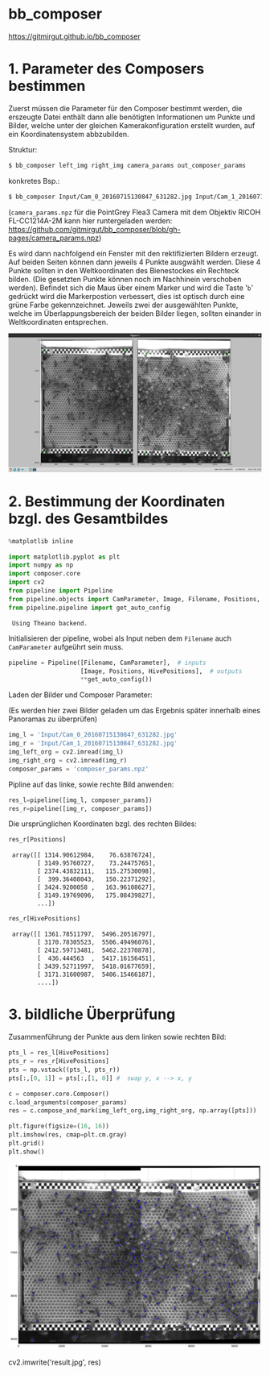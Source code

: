 # bb_composer
 https://gitmirgut.github.io/bb_composer

# 1. Parameter des Composers bestimmen

 Zuerst müssen die Parameter für den Composer bestimmt werden, die erszeugte Datei enthält dann alle benötigten Informationen um Punkte und Bilder, welche unter der gleichen Kamerakonfiguration erstellt wurden, auf ein Koordinatensystem abbzubilden.

 Struktur:
 ```bash
 $ bb_composer left_img right_img camera_params out_composer_params
 ```

 konkretes Bsp.:
 ```bash
 $ bb_composer Input/Cam_0_20160715130847_631282.jpg Input/Cam_1_20160715130847_631282.jpg Input/camera_params.npz composer_params.npz
 ```

 (```camera_params.npz``` für die PointGrey Flea3 Camera mit dem Objektiv RICOH FL-CC1214A-2M kann hier runtergeladen werden:
 https://github.com/gitmirgut/bb_composer/blob/gh-pages/camera_params.npz)

Es wird dann nachfolgend ein Fenster mit den rektifizierten Bildern erzeugt.
Auf beiden Seiten können dann jeweils 4 Punkte ausgwählt werden. Diese 4 Punkte
sollten in den Weltkoordinaten des Bienestockes ein Rechteck bilden. (Die
gesetzten Punkte können noch im Nachhinein verschoben werden). Befindet sich die
Maus über einem Marker und wird die Taste '```b```' gedrückt wird die Markerpostion ver```b```essert, dies ist optisch durch eine grüne Farbe gekennzeichnet. Jeweils zwei der ausgewählten Punkte, welche im Überlappungsbereich der beiden Bilder liegen, sollten einander in Weltkoordinaten entsprechen.

![png](pt_picker.png)


# 2. Bestimmung der Koordinaten bzgl. des Gesamtbildes


 ```python
 %matplotlib inline
 ```


 ```python
 import matplotlib.pyplot as plt
 import numpy as np
 import composer.core
 import cv2
 from pipeline import Pipeline
 from pipeline.objects import CamParameter, Image, Filename, Positions, HivePositions, CandidateOverlay
 from pipeline.pipeline import get_auto_config
 ```

     Using Theano backend.


 Initialisieren der pipeline, wobei als Input neben dem ```Filename``` auch  ```CamParameter``` aufgeührt sein muss.


 ```python
 pipeline = Pipeline([Filename, CamParameter],  # inputs
                     [Image, Positions, HivePositions],  # outputs
                     **get_auto_config())
 ```

 Laden der Bilder und Composer Parameter:

 (Es werden hier zwei Bilder geladen um das Ergebnis später innerhalb eines Panoramas zu überprüfen)


 ```python
 img_l = 'Input/Cam_0_20160715130847_631282.jpg'
 img_r = 'Input/Cam_1_20160715130847_631282.jpg'
 img_left_org = cv2.imread(img_l)
 img_right_org = cv2.imread(img_r)
 composer_params = 'composer_params.npz'
 ```

 Pipline auf das linke, sowie rechte Bild anwenden:


 ```python
 res_l=pipeline([img_l, composer_params])
 res_r=pipeline([img_r, composer_params])
 ```

 Die ursprünglichen Koordinaten bzgl. des rechten Bildes:


 ```python
 res_r[Positions]
 ```




     array([[ 1314.90612984,    76.63876724],
            [ 3149.95760727,    73.24475765],
            [ 2374.43832111,   115.27530098],
            [  399.36408043,   150.22371292],
            [ 3424.9200058 ,   163.96108627],
            [ 3149.19769096,   175.08439827],
            ...])




 ```python
 res_r[HivePositions]
 ```




     array([[ 1361.78511797,  5496.20516797],
            [ 3170.78305523,  5506.49496076],
            [ 2412.59713481,  5462.22370878],
            [  436.444563  ,  5417.16156451],
            [ 3439.52711997,  5418.01677659],
            [ 3171.31600987,  5406.15466187],
            ....])



# 3. bildliche Überprüfung

 Zusammenführung der Punkte aus dem linken sowie rechten Bild:


 ```python
 pts_l = res_l[HivePositions]
 pts_r = res_r[HivePositions]
 pts = np.vstack((pts_l, pts_r))
 pts[:,[0, 1]] = pts[:,[1, 0]] #  swap y, x --> x, y
 ```


 ```python
 c = composer.core.Composer()
 c.load_arguments(composer_params)
 res = c.compose_and_mark(img_left_org,img_right_org, np.array([pts]))
 ```


 ```python
 plt.figure(figsize=(16, 16))
 plt.imshow(res, cmap=plt.cm.gray)
 plt.grid()
 plt.show()
 ```


 ![png](output_21_0.png)


 cv2.imwrite('result.jpg', res)
